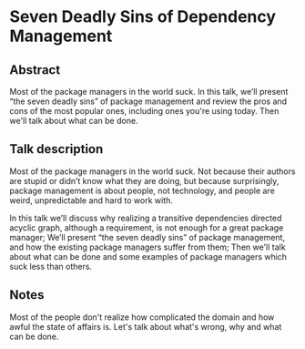 # Seven Deadly Sins of Dependency Management

## Abstract

Most of the package managers in the world suck. In this talk, we’ll present “the seven deadly sins” of package management and review the pros and cons of the most popular ones, including ones you're using today. Then we'll talk about what can be done.

## Talk description

Most of the package managers in the world suck. Not because their authors are stupid or didn’t know what they are doing, but because surprisingly, package management is about people, not technology, and people are weird, unpredictable and hard to work with.

In this talk we’ll discuss why realizing a transitive dependencies directed acyclic graph, although a requirement, is not enough for a great package manager; We’ll present “the seven deadly sins” of package management, and how the existing package managers suffer from them; Then we'll talk about what can be done and some examples of package managers which suck less than others.

## Notes

Most of the people don't realize how complicated the domain and how awful the state of affairs is. Let's talk about what's wrong, why and what can be done.